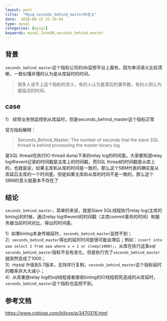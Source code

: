 ```yaml
---
layout: post
title:  "Mysq seconds_behind_master的含义"
date:  2018-08-13 22:39:04
type: mysql
categories: [mysql]
keywords: mysql,InnoDB,seconds_behind_master
---
```

## 背景
`seconds_behind_master`这个指标公司的db监控平台上面有，因为单词语义比较清晰，一致似懂非懂的认为是从库延时的时间。
>很多人说不上这个指标的含义，有的人认为是落后的事件数，有的人则认为是延迟的时间。

## case
1） 经常业务侧监控到从库延时，但是seconds_behind_master这个指标正常

官方指标解释：

>Seconds_Behind_Master: The number of seconds that the slave SQL thread is behind processing the master binary log


是SQL thread在执行IO thread dump下来的relay log的时间差。大家都知道relay log中event记录的时间戳是主库上的时间戳，而SQL thread的时间戳是从库上的，也就是说，如果主库和从库的时间是一致的，那么这个SBM代表的确实是从库延后主库的一个时间差。但是如果主库和从库的时间不是一致的，那么这个SBM的意义就基本不存在了

## 结论
`seconds_behind_master`，简单的来说，就是Slave SQL线程执行relay log(主库的binlog)的时候，通过relay log中event的时间戳（主库commit事务的时间）和服务器当前时间对比，得出的时间差。 
 
1）如果binlog本身传输延时，`seconds_behind_master`监控不到；   
2）`seconds_behind_master`得出的延时时间是很可能会滞后；例如：`insert into aaa select 1 from aaa where x = 1 or sleep(1000);`，从库在执行这条sql   `seconds_behind_master`指标不会有变化，但是执行完了`seconds_behind_master`就突然变成了1000；  
3）mysql 升级到5.7版本，支持并行复制，`seconds_behind_master`这个指标延时的概率非大大减小；  
4）从库重放relay log的sql线程或者接收binlog的IO线程假死造成的从库延时，`seconds_behind_master`这个指标也监控不到。  



## 参考文档

https://www.cnblogs.com/billyxp/p/3470376.html


